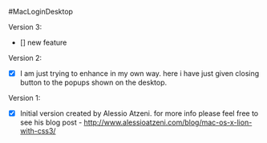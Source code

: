 #MacLoginDesktop

Version 3:
- [] new feature

Version 2:
- [x] I am just trying to enhance in my own way. here i have just given closing button to the popups shown on the desktop.

Version 1:
- [x] Initial version created by Alessio Atzeni. for more info please feel free to see his blog post - http://www.alessioatzeni.com/blog/mac-os-x-lion-with-css3/